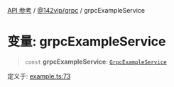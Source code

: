 [API 参考](../../../index.md) / [@142vip/grpc](../index.md) / grpcExampleService

# 变量: grpcExampleService

> `const` **grpcExampleService**: [`GrpcExampleService`](../classes/GrpcExampleService.md)

定义于: [example.ts:73](https://github.com/142vip/core-x/blob/b6807ccf6c96718daee70c368eee9968a0b34d48/packages/grpc/src/example.ts#L73)
